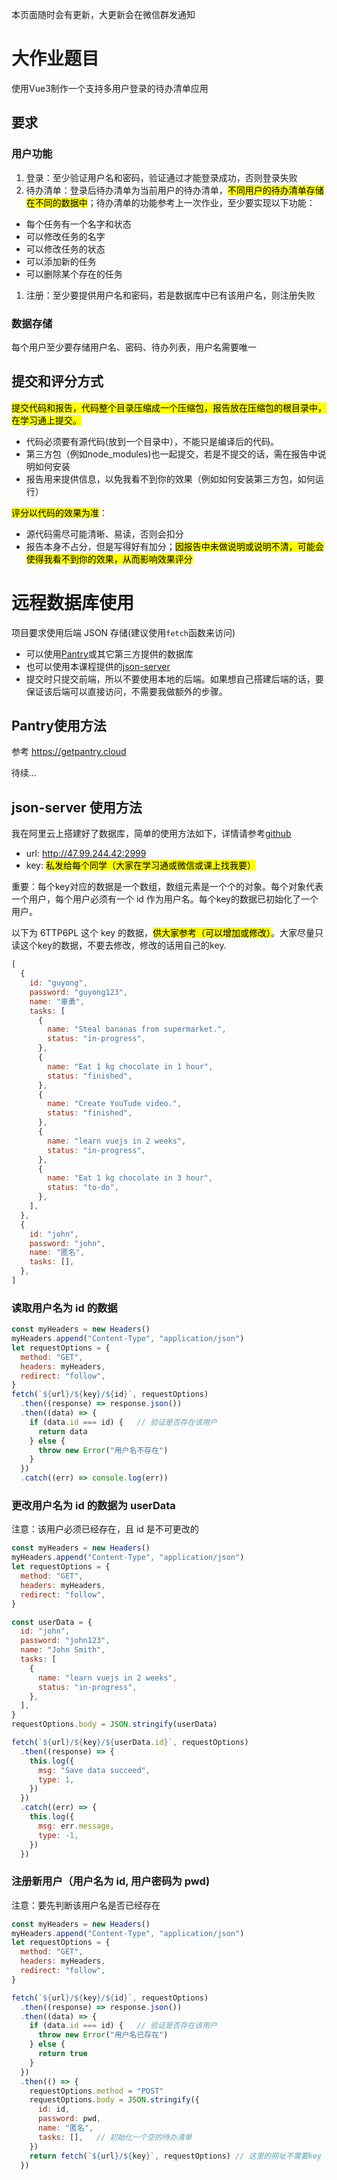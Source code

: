 本页面随时会有更新，大更新会在微信群发通知

# 大作业题目
使用Vue3制作一个支持多用户登录的待办清单应用

## 要求
### 用户功能
1. 登录：至少验证用户名和密码，验证通过才能登录成功，否则登录失败
1. 待办清单：登录后待办清单为当前用户的待办清单，<mark>不同用户的待办清单存储在不同的数据中</mark>；待办清单的功能参考上一次作业，至少要实现以下功能：
  - 每个任务有一个名字和状态
  - 可以修改任务的名字
  - 可以修改任务的状态
  - 可以添加新的任务
  - 可以删除某个存在的任务
1. 注册：至少要提供用户名和密码，若是数据库中已有该用户名，则注册失败

### 数据存储
每个用户至少要存储用户名、密码、待办列表，用户名需要唯一

## 提交和评分方式
<mark>提交代码和报告，代码整个目录压缩成一个压缩包，报告放在压缩包的根目录中，在学习通上提交。</mark>
- 代码必须要有源代码(放到一个目录中），不能只是编译后的代码。
- 第三方包（例如node_modules)也一起提交，若是不提交的话，需在报告中说明如何安装
- 报告用来提供信息，以免我看不到你的效果（例如如何安装第三方包，如何运行）

<mark>评分以代码的效果为准</mark>：
- 源代码需尽可能清晰、易读，否则会扣分
- 报告本身不占分，但是写得好有加分；<mark>因报告中未做说明或说明不清，可能会使得我看不到你的效果，从而影响效果评分</mark>



# 远程数据库使用

项目要求使用后端 JSON 存储(建议使用`fetch`函数来访问)
- 可以使用[Pantry](getpantry.cloud)或其它第三方提供的数据库
- 也可以使用本课程提供的[json-server](https://github.com/typicode/json-server)
- 提交时只提交前端，所以不要使用本地的后端。如果想自己搭建后端的话，要保证该后端可以直接访问，不需要我做额外的步骤。

## Pantry使用方法
参考 https://getpantry.cloud

待续...

## json-server 使用方法
我在阿里云上搭建好了数据库，简单的使用方法如下，详情请参考[github](https://github.com/typicode/json-server)
- url: http://47.99.244.42:2999
- key: <mark>私发给每个同学（大家在学习通或微信或课上找我要）</mark>

重要：每个key对应的数据是一个数组，数组元素是一个个的对象。每个对象代表一个用户，每个用户必须有一个 id 作为用户名。每个key的数据已初始化了一个用户。

以下为 6TTP6PL 这个 key 的数据，<mark>供大家参考（可以增加或修改）</mark>。大家尽量只读这个key的数据，不要去修改，修改的话用自己的key.

```js
[
  {
    id: "guyong",
    password: "guyong123",
    name: "辜勇",
    tasks: [
      {
        name: "Steal bananas from supermarket.",
        status: "in-progress",
      },
      {
        name: "Eat 1 kg chocolate in 1 hour",
        status: "finished",
      },
      {
        name: "Create YouTude video.",
        status: "finished",
      },
      {
        name: "learn vuejs in 2 weeks",
        status: "in-progress",
      },
      {
        name: "Eat 1 kg chocolate in 3 hour",
        status: "to-do",
      },
    ],
  },
  {
    id: "john",
    password: "john",
    name: "匿名",
    tasks: [],
  },
]
```

### 读取用户名为 id 的数据

```js
const myHeaders = new Headers()
myHeaders.append("Content-Type", "application/json")
let requestOptions = {
  method: "GET",
  headers: myHeaders,
  redirect: "follow",
}
fetch(`${url}/${key}/${id}`, requestOptions)
  .then((response) => response.json())
  .then((data) => {
    if (data.id === id) {   // 验证是否存在该用户
      return data
    } else {
      throw new Error("用户名不存在")
    }
  })
  .catch((err) => console.log(err))
```

### 更改用户名为 id 的数据为 userData

注意：该用户必须已经存在，且 id 是不可更改的

```js
const myHeaders = new Headers()
myHeaders.append("Content-Type", "application/json")
let requestOptions = {
  method: "GET",
  headers: myHeaders,
  redirect: "follow",
}

const userData = {
  id: "john",
  password: "john123",
  name: "John Smith",
  tasks: [
    {
      name: "learn vuejs in 2 weeks",
      status: "in-progress",
    },
  ],
}
requestOptions.body = JSON.stringify(userData)

fetch(`${url}/${key}/${userData.id}`, requestOptions)
  .then((response) => {
    this.log({
      msg: "Save data succeed",
      type: 1,
    })
  })
  .catch((err) => {
    this.log({
      msg: err.message,
      type: -1,
    })
  })
```

### 注册新用户（用户名为 id, 用户密码为 pwd)

注意：要先判断该用户名是否已经存在

```js
const myHeaders = new Headers()
myHeaders.append("Content-Type", "application/json")
let requestOptions = {
  method: "GET",
  headers: myHeaders,
  redirect: "follow",
}

fetch(`${url}/${key}/${id}`, requestOptions)
  .then((response) => response.json())
  .then((data) => {
    if (data.id === id) {   // 验证是否存在该用户
      throw new Error("用户名已存在")
    } else {
      return true
    }
  })
  .then(() => {
    requestOptions.method = "POST"
    requestOptions.body = JSON.stringify({
      id: id,
      password: pwd,
      name: "匿名",
      tasks: [],   // 初始化一个空的待办清单
    })
    return fetch(`${url}/${key}`, requestOptions) // 这里的网址不需要key
  })
```
